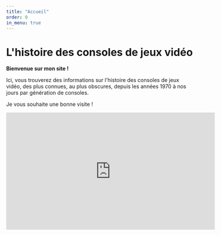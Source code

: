```yaml
---
title: "Accueil"
order: 0
in_menu: true
---
```

# L'histoire des consoles de jeux vidéo

**Bienvenue sur mon site !**

Ici, vous trouverez des informations sur l'histoire des consoles de jeux vidéo, des plus connues, au plus obscures, depuis les années 1970 à nos jours par génération de consoles.

Je vous souhaite une bonne visite ! 

<iframe width="560" height="315" src="https://www.youtube.com/embed/KBMikZqhB1E" frameborder="0" allow="accelerometer; autoplay; clipboard-write; encrypted-media; gyroscope; picture-in-picture" allowfullscreen></iframe>
